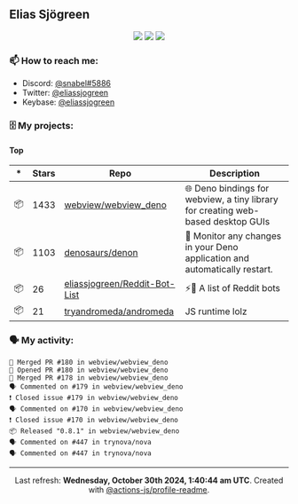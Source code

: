 ## Elias Sjögreen

<p align="center">
  <img src="https://img.shields.io/badge/🎂-dec. 2003-success" />
  <img src="https://img.shields.io/badge/🌎-Stockholm-informational" />
  <img src="https://img.shields.io/badge/👦-He/Him-informational" />
</p>

### 📫 How to reach me:

- Discord: [@snabel#5886](https://discord.com/users/267978757799673866)
- Twitter: [@eliassjogreen](https://twitter.com/eliassjogreen)
- Keybase: [@eliassjogreen](https://keybase.io/eliassjogreen)

### 🗄 My projects:

#### Top
|*|Stars|Repo|Description|
|---|---|---|---|
| 📦 | 1433 | [webview/webview_deno](https://github.com/webview/webview_deno) | 🌐 Deno bindings for webview, a tiny library for creating web-based desktop GUIs |
| 📦 | 1103 | [denosaurs/denon](https://github.com/denosaurs/denon) | 👀 Monitor any changes in your Deno application and automatically restart. |
| 📦 | 26 | [eliassjogreen/Reddit-Bot-List](https://github.com/eliassjogreen/Reddit-Bot-List) | ⚡️🤖 A list of Reddit bots |
| 📦 | 21 | [tryandromeda/andromeda](https://github.com/tryandromeda/andromeda) | JS runtime lolz |

### 🗣 My activity:

```
🎉 Merged PR #180 in webview/webview_deno
💪 Opened PR #180 in webview/webview_deno
🎉 Merged PR #178 in webview/webview_deno
🗣 Commented on #179 in webview/webview_deno
❗️ Closed issue #179 in webview/webview_deno
🗣 Commented on #170 in webview/webview_deno
❗️ Closed issue #170 in webview/webview_deno
📦 Released "0.8.1" in webview/webview_deno
🗣 Commented on #447 in trynova/nova
🗣 Commented on #447 in trynova/nova
```

------------
<p align="center">Last refresh: <b>Wednesday, October 30th 2024, 1:40:44 am UTC</b>. Created with <a href=https://github.com/marketplace/actions/profile-readme>@actions-js/profile-readme</a>.</p>
